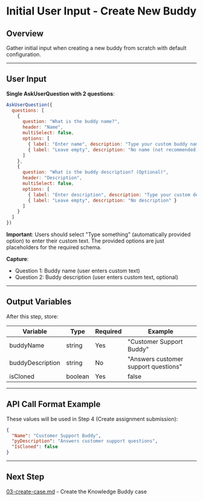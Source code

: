 # Initial User Input - Create New Buddy

## Overview

Gather initial input when creating a new buddy from scratch with default configuration.

---

## User Input

**Single AskUserQuestion with 2 questions**:

```javascript
AskUserQuestion({
  questions: [
    {
      question: "What is the buddy name?",
      header: "Name",
      multiSelect: false,
      options: [
        { label: "Enter name", description: "Type your custom buddy name" },
        { label: "Leave empty", description: "No name (not recommended)" }
      ]
    },
    {
      question: "What is the buddy description? (Optional)",
      header: "Description",
      multiSelect: false,
      options: [
        { label: "Enter description", description: "Type your custom description" },
        { label: "Leave empty", description: "No description" }
      ]
    }
  ]
})
```

**Important**: Users should select "Type something" (automatically provided option) to enter their custom text. The provided options are just placeholders for the required schema.

**Capture**:
- Question 1: Buddy name (user enters custom text)
- Question 2: Buddy description (user enters custom text, optional)

---

## Output Variables

After this step, store:

| Variable | Type | Required | Example |
|----------|------|----------|---------|
| buddyName | string | Yes | "Customer Support Buddy" |
| buddyDescription | string | No | "Answers customer support questions" |
| isCloned | boolean | Yes | false |

---

## API Call Format Example

These values will be used in Step 4 (Create assignment submission):

```json
{
  "Name": "Customer Support Buddy",
  "pyDescription": "Answers customer support questions",
  "IsCloned": false
}
```

---

## Next Step

[03-create-case.md](03-create-case.md) - Create the Knowledge Buddy case
